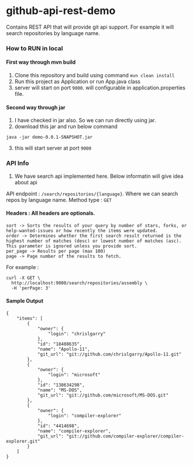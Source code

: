 # github-api-rest-demo
Contains REST API that will provide git api support. For example it will search repositories by language name.

### How to RUN in local

#### First way through mvn build 

1. Clone this repository and build using command `mvn clean install`
2. Run this project as Application or run App.java class
3. server will start on port `9000`. will configurable in application.properties file.

#### Second way through jar

1. I have checked in jar also. So we can run directly using jar. 
2. download this jar and run below command
```
java -jar demo-0.0.1-SNAPSHOT.jar

```
3. this will start server at port `9000`


### API Info

1. We have search api implemented here. Below informatin will give idea about api

API endpoint : `/search/repositories/{language}`. Where we can search repos by language name. 
Method type : `GET`
#### Headers : All headers are optionals.

```
sort -> Sorts the results of your query by number of stars, forks, or help-wanted-issues or how recently the items were updated.
order -> Determines whether the first search result returned is the highest number of matches (desc) or lowest number of matches (asc). This parameter is ignored unless you provide sort.
per_page -> Results per page (max 100)
page -> Page number of the results to fetch.

```

For example :

```
curl -X GET \
  http://localhost:9000/search/repositories/assembly \
  -H 'perPage: 3'
```

#### Sample Output

```
{
    "items": [
        {
            "owner": {
                "login": "chrislgarry"
            },
            "id": "18408635",
            "name": "Apollo-11",
            "git_url": "git://github.com/chrislgarry/Apollo-11.git"
        },
        {
            "owner": {
                "login": "microsoft"
            },
            "id": "138634298",
            "name": "MS-DOS",
            "git_url": "git://github.com/microsoft/MS-DOS.git"
        },
        {
            "owner": {
                "login": "compiler-explorer"
            },
            "id": "4414698",
            "name": "compiler-explorer",
            "git_url": "git://github.com/compiler-explorer/compiler-explorer.git"
        }
    ]
}

```
